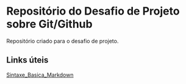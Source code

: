 # Repositório do Desafio de Projeto sobre Git/Github
Repositório criado para o desafio de projeto.

## Links úteis
[Sintaxe_Basica_Markdown](https://www.markdownguide.org)
